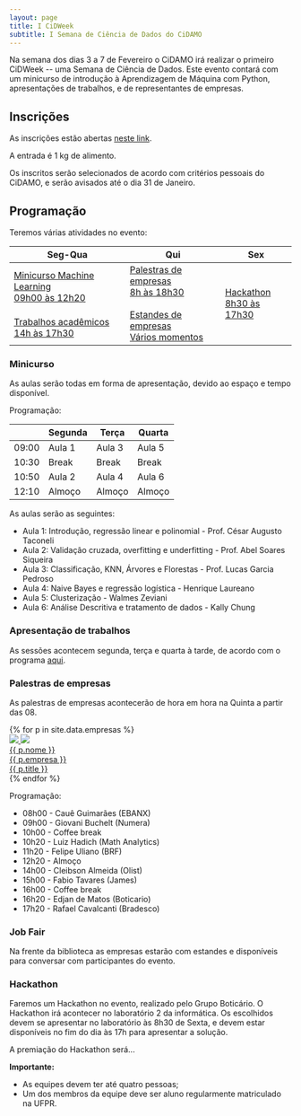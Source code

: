 ```yaml
---
layout: page
title: I CiDWeek
subtitle: I Semana de Ciência de Dados do CiDAMO
---
```


Na semana dos dias 3 a 7 de Fevereiro o CiDAMO irá realizar o primeiro CiDWeek -- uma Semana de Ciência de Dados.
Este evento contará com um minicurso de introdução à Aprendizagem de Máquina com Python, apresentações de trabalhos, e de representantes de empresas.

## Inscrições

As inscrições estão abertas [neste link](404).

A entrada é 1 kg de alimento.

Os inscritos serão selecionados de acordo com critérios pessoais do CiDAMO, e serão avisados até o dia 31 de Janeiro.

## Programação

Teremos várias atividades no evento:

<table class="cronograma">
<thead>
   <tr>
      <th>Seg-Qua</th>
      <th>Qui</th>
      <th rowspan="3">Sex</th>
   </tr>
</thead>
<tbody>
   <tr>
      <td class="aulas">
         <a href="#minicurso">
         Minicurso Machine Learning <br>
         09h00 às 12h20
         </a>
      </td>
      <td rowspan="0" class="empresas">
         <a href="#palestras-de-empresas">
         Palestras de empresas <br>
         8h às 18h30 <br>
         </a> <br>
         <a href="#job-fair">
         Estandes de empresas <br>
         Vários momentos
         </a>
      </td>
      <td rowspan="0" class="hackathon">
         <a href="#hackathon">
         Hackathon <br>
         8h30 às 17h30
         </a>
      </td>
   </tr>
   <tr>
      <td class="simposio">
         <a href="#apresentação-de-trabalhos">
         Trabalhos acadêmicos <br>
         14h às 17h30
         </a>
      </td>
   </tr>
</tbody>
</table>

### Minicurso

As aulas serão todas em forma de apresentação, devido ao espaço e tempo disponível.

Programação:

|       | Segunda | Terça  | Quarta |
|-------|---------|--------|--------|
| 09:00 | Aula 1  | Aula 3 | Aula 5 |
| 10:30 | Break   | Break  | Break  |
| 10:50 | Aula 2  | Aula 4 | Aula 6 |
| 12:10 | Almoço  | Almoço | Almoço |

As aulas serão as seguintes:

- Aula 1: Introdução, regressão linear e polinomial - Prof. César Augusto Taconeli
- Aula 2: Validação cruzada, overfitting e underfitting - Prof. Abel Soares Siqueira
- Aula 3: Classificação, KNN, Árvores e Florestas - Prof. Lucas Garcia Pedroso
- Aula 4: Naive Bayes e regressão logística - Henrique Laureano
- Aula 5: Clusterização - Walmes Zeviani
- Aula 6: Análise Descritiva e tratamento de dados - Kally Chung

### Apresentação de trabalhos

As sessões acontecem segunda, terça e quarta à tarde, de acordo com o programa [aqui](404).

### Palestras de empresas

As palestras de empresas acontecerão de hora em hora na Quinta a partir das 08.

<div class="container-full">
   <div class="row">
   {% for p in site.data.empresas %}
   <div class="row col-sm-12 col-md-6">
      <a class="empresa-link" href="{{ p.linkedin }}">
      <div class="empresa">
      <img class="pessoa-logo" src="/img/cidweek-logos-empresas/{{ p.logo }}">
      <img class="empresa-logo" src="/img/cidweek-logos-empresas/{{ p.logoemp }}"> <br>
      <span class="nome">{{ p.nome }}</span> <br>
      <span class="nome-empresa">{{ p.empresa }}</span> <br>
      <span class="empresa-titulo">{{ p.title }}</span>
      </div>
      </a>
   </div>
   {% endfor %}
   </div>
</div>

Programação:

- 08h00 - Cauê Guimarães (EBANX)
- 09h00 - Giovani Buchelt (Numera)
- 10h00 - Coffee break
- 10h20 - Luiz Hadich (Math Analytics)
- 11h20 - Felipe Uliano (BRF)
- 12h20 - Almoço
- 14h00 - Cleibson Almeida (Olist)
- 15h00 - Fabio Tavares (James)
- 16h00 - Coffee break
- 16h20 - Edjan de Matos (Boticario)
- 17h20 - Rafael Cavalcanti (Bradesco)

### Job Fair

Na frente da biblioteca as empresas estarão com estandes e disponíveis para conversar com participantes do evento.

### Hackathon

Faremos um Hackathon no evento, realizado pelo Grupo Boticário.
O Hackathon irá acontecer no laboratório 2 da informática.
Os escolhidos devem se apresentar no laboratório às 8h30 de Sexta, e devem
estar disponíveis no fim do dia às 17h para apresentar a solução.

A premiação do Hackathon será...

**Importante:**
- As equipes devem ter até quatro pessoas;
- Um dos membros da equipe deve ser aluno regularmente matriculado na UFPR.

